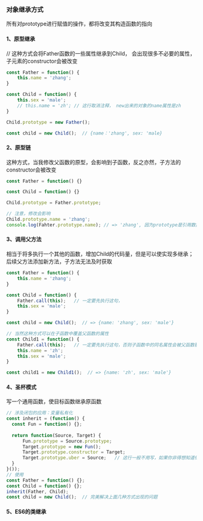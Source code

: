 
### 对象继承方式

所有对prototype进行赋值的操作，都将改变其构造函数的指向
#### 1、原型继承
// 这种方式会将Father函数的一些属性继承到Child， 会出现很多不必要的属性，子元素的constructor会被改变
```javascript
const Father = function() {
    this.name = 'zhang';
}

const Child = function() {
    this.sex = 'male';
    // this.name = 'zh'; // 这行取消注释， new出来的对象的name属性是zh
}

Child.prototype = new Father();

const child = new Child();  // {name：'zhang', sex: 'male}
```

#### 2、原型链
这种方式，当我修改父函数的原型，会影响到子函数，反之亦然，子方法的constructor会被改变
```javascript
const Father = function() {}

const Child = function() {}

Child.prototype = Father.prototype;

// 注意，修改会影响
Child.prototype.name = 'zhang';
console.log(Fahter.prototype.name); // => 'zhang', 因为prototype是引用数据类型，修改其属性会互相影响
```
#### 3、调用父方法
相当于将多执行一个其他的函数，增加Child的代码量，但是可以使实现多继承；后续父方法添加新方法，子方法无法及时获取

```javascript
const Father = function() {
    this.name = 'zhang';
}

const Child = function() {
    Father.call(this);   // 一定要先执行这句，
    this.sex = 'male';
}

const child = new Child();  // => {name: 'zhang', sex: 'male'}

// 当然这种方式可以在子函数中覆盖父函数的属性
const Child1 = function() {
    Father.call(this);   // 一定要先执行这句，否则子函数中的同名属性会被父函数覆盖掉
    this.name = 'zh';
    this.sex = 'male';
}

const child1 = new Child1();  // => {name: 'zh', sex: 'male'}
```
#### 4、圣杯模式
写一个通用函数，使目标函数继承原函数
```javascript
// 涉及闭包的应用：变量私有化
const inherit = (function() {
  const Fun = function() {};
  
  return function(Source, Target) {
      Fun.prototype = Source.prototype;
      Target.prototype = new Fun();
      Target.prototype.constructor = Target;
      Target.prototype.uber = Source;   // 这行一般不用写，如果你非得想知道他继承自谁，加上这句
  }
}());
// 使用
const Father = function() {};
const Child = function() {};
inherit(Father, Child);
const child = new Child();  // 完美解决上面几种方式出现的问题
```
#### 5、ES6的类继承
